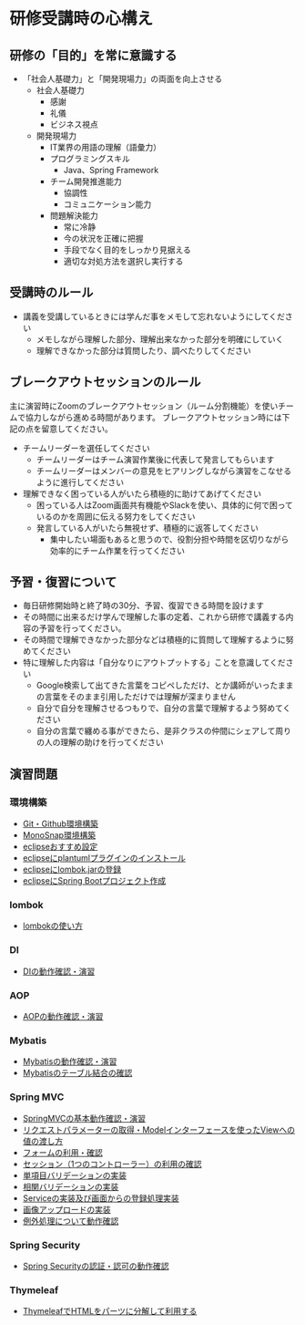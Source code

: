 # 研修受講時の心構え

## 研修の「目的」を常に意識する

- 「社会人基礎力」と「開発現場力」の両面を向上させる
	- 社会人基礎力
		- 感謝
		- 礼儀
		- ビジネス視点
	- 開発現場力
		- IT業界の用語の理解（語彙力）
		- プログラミングスキル
			- Java、Spring Framework
		- チーム開発推進能力
			- 協調性
			- コミュニケーション能力
		- 問題解決能力
			- 常に冷静
			- 今の状況を正確に把握
			- 手段でなく目的をしっかり見据える
			- 適切な対処方法を選択し実行する

## 受講時のルール

- 講義を受講しているときには学んだ事をメモして忘れないようにしてください
	- メモしながら理解した部分、理解出来なかった部分を明確にしていく
	- 理解できなかった部分は質問したり、調べたりしてください

## ブレークアウトセッションのルール

主に演習時にZoomのブレークアウトセッション（ルーム分割機能）を使いチームで協力しながら進める時間があります。
ブレークアウトセッション時には下記の点を留意してください。

- チームリーダーを選任してください
	- チームリーダーはチーム演習作業後に代表して発言してもらいます
	- チームリーダーはメンバーの意見をヒアリングしながら演習をこなせるように進行してください
- 理解できなく困っている人がいたら積極的に助けてあげてください
	- 困っている人はZoom画面共有機能やSlackを使い、具体的に何で困っているのかを周囲に伝える努力をしてください
	- 発言している人がいたら無視せず、積極的に返答してください
		- 集中したい場面もあると思うので、役割分担や時間を区切りながら効率的にチーム作業を行ってください

## 予習・復習について

- 毎日研修開始時と終了時の30分、予習、復習できる時間を設けます
- その時間に出来るだけ学んで理解した事の定着、これから研修で講義する内容の予習を行ってください。
- その時間で理解できなかった部分などは積極的に質問して理解するように努めてください
- 特に理解した内容は「自分なりにアウトプットする」ことを意識してください
	- Google検索して出てきた言葉をコピペしただけ、とか講師がいったままの言葉をそのまま引用しただけでは理解が深まりません
	- 自分で自分を理解させるつもりで、自分の言葉で理解するよう努めてください
	- 自分の言葉で纏める事ができたら、是非クラスの仲間にシェアして周りの人の理解の助けを行ってください

## 演習問題

### 環境構築

- [Git・Github環境構築](git-setup.md)
- [MonoSnap環境構築](monosnap-setup.md)
- [eclipseおすすめ設定](eclipse-osusume.md)
- [eclipseにplantumlプラグインのインストール](eclipse-plantuml.md)
- [eclipseにlombok.jarの登録](eclipse-lombok-install.md)
- [eclipseにSpring Bootプロジェクト作成](new-spring-project.md)

### lombok

- [lombokの使い方](lombok-usage.md)

### DI

- [DIの動作確認・演習](di.md)

### AOP

- [AOPの動作確認・演習](aop.md)

### Mybatis

- [Mybatisの動作確認・演習](mybatis.md)
- [Mybatisのテーブル結合の確認](mybatis-join.md)

### Spring MVC

- [SpringMVCの基本動作確認・演習](mvc-basic.md)
- [リクエストパラメーターの取得・Modelインターフェースを使ったViewへの値の渡し方](mvc-parametor.md)
- [フォームの利用・確認](mvc-form.md)
- [セッション（1つのコントローラー）の利用の確認](mvc-session.md)
- [単項目バリデーションの実装](mvc-validate.md)
- [相関バリデーションの実装](mvc-validate-multi.md)
- [Serviceの実装及び画面からの登録処理実装](mvc-service.md)
- [画像アップロードの実装](image-upload.md)
- [例外処理について動作確認](exception.md)

### Spring Security

- [Spring Securityの認証・認可の動作確認](spring-security.md)

### Thymeleaf

- [ThymeleafでHTMLをパーツに分解して利用する](thymeleaf-fragment.md)